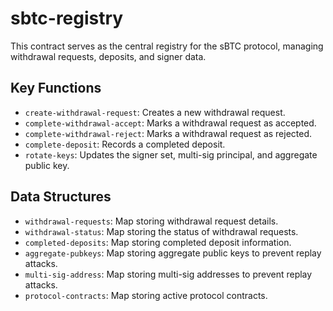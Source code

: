 # sbtc-registry

This contract serves as the central registry for the sBTC protocol, managing withdrawal requests, deposits, and signer data.

## Key Functions

- `create-withdrawal-request`: Creates a new withdrawal request.
- `complete-withdrawal-accept`: Marks a withdrawal request as accepted.
- `complete-withdrawal-reject`: Marks a withdrawal request as rejected.
- `complete-deposit`: Records a completed deposit.
- `rotate-keys`: Updates the signer set, multi-sig principal, and aggregate public key.

## Data Structures

- `withdrawal-requests`: Map storing withdrawal request details.
- `withdrawal-status`: Map storing the status of withdrawal requests.
- `completed-deposits`: Map storing completed deposit information.
- `aggregate-pubkeys`: Map storing aggregate public keys to prevent replay attacks.
- `multi-sig-address`: Map storing multi-sig addresses to prevent replay attacks.
- `protocol-contracts`: Map storing active protocol contracts.
